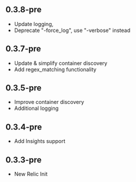 0.3.8-pre
------
- Update logging, 
- Deprecate "-force_log", use "-verbose" instead

0.3.7-pre
------
- Update & simplify container discovery
- Add regex_matching functionality

0.3.5-pre
------
- Improve container discovery
- Additional logging

0.3.4-pre
------
- Add Insights support

0.3.3-pre
------
- New Relic Init